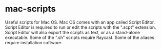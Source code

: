 # mac-scripts

Useful scripts for Mac OS. Mac OS comes with an app called Script Editor. Script Editor is required to run or edit the scripts with the ".scpt" extension. Script Editor will also export the scripts as text, or as a stand-alone executable. Some of the ".sh" scripts require Raycast. Some of the aliases require installation software.
